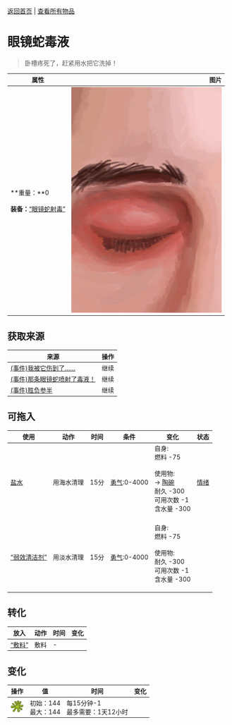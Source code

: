 [返回首页](index.md)   |  [查看所有物品](object.md)
# 眼镜蛇毒液  
> 卧槽疼死了，赶紧用水把它洗掉！  
  
  属性  |   图片   
 ----  |  ----:   
 **重量：**0<br><br>**装备：**[“眼镜蛇射毒”](eTag_WCobraSpit.md)  |  ![](Sprite/Eyes.png)   
  
## 获取来源  
来源  |  操作  
----  |  ----  
[(事件)我被它伤到了……](Event_CobraFightBadFailure.md)  |  继续  
[(事件)那条眼镜蛇喷射了毒液！](Event_CobraFightFailedRetreat.md)  |  继续  
[(事件)胜负参半](Event_CobraFightMixedSuccess.md)  |  继续  
## 可拖入  
使用  |  动作  |  时间  |  条件  |  变化  |  状态  
----  |  ----  |  ----  |  ----  |  ----  |  ----  
[盐水](LQ_WaterSalt.md)  |  用海水清理  |  15分  |  [勇气](Courage.md):0-4000  |  自身:<br>燃料  -75<br><br>使用物:<br>→ [陶碗](ClayBowl.md)<br>耐久  -300<br>可用次数  -1<br>含水量  -300<br><br>  |  [情绪](Morale.md)  
[“弱效清洁剂”](tag_CleanerWeak.md)  |  用淡水清理  |  15分  |  [勇气](Courage.md):0-4000  |  自身:<br>燃料  -75<br><br>使用物:<br>耐久  -300<br>可用次数  -1<br>含水量  -300<br><br>  |    
## 转化  
放入  |  动作  |  时间  |  变化  
----  |  ----  |  ----  |  ----  
[“敷料”](tag_Dressing.md)  |  敷料  |  -  |    
## 变化  
操作  |  值  |  时间  |  变化  
----  |  ----  |  ----  |  ----  
<img decoding="async" src="Sprite/CobraSpat.png" style="width:30px;">  |  初始：144<br>最大：144  |  每15分钟-1<br>最多需要：1天12小时  |    
